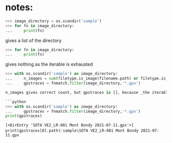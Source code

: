 # notes:




```python
>>> image_directory = os.scandir('sample')
>>> for fn in image_directory:
...     print(fn)
```
gives a list of the directory
```python
>>> for fn in image_directory:
...     print(fn)
```
gives nothing as the iterable is exhausted

```python
>>> with os.scandir('sample') as image_directory:
...     n_images = sum(filetype.is_image(filename.path) or filetype.is_video(filename.path) for filename in image_directory)
...     gpstraces = fnmatch.filter(image_directory,'*.gpx')

n_images gives correct count, but gpstraces is [], because _the iterable is exhausted_

```python
>>> with os.scandir('sample') as image_directory:
...     gpstraces = fnmatch.filter(image_directory,'*.gpx')
print(gpstraces)
```
`[<DirEntry 'SOTA VE2_LR-081 Mont Bondy 2021-07-11.gpx'>]`
`print(gpstraces[0].path)`: `sample\SOTA VE2_LR-081 Mont Bondy 2021-07-11.gpx`
